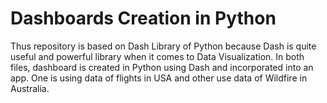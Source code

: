 # Dashboards Creation in Python
Thus repository is based on Dash Library of Python because Dash is quite useful and powerful library when it comes to Data Visualization.
In both files, dashboard is created in Python using Dash and incorporated into an app. One is using data of flights in USA and other use data of Wildfire in Australia.
